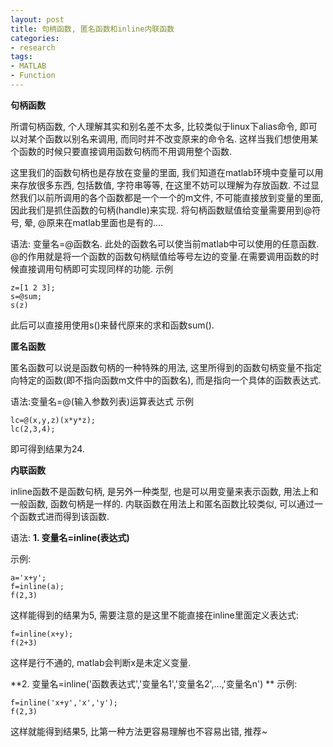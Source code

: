 ```yaml
---
layout: post
title: 句柄函数, 匿名函数和inline内联函数
categories:
- research
tags:
- MATLAB
- Function
---
```


**句柄函数**

所谓句柄函数, 个人理解其实和别名差不太多, 比较类似于linux下alias命令, 即可以对某个函数以别名来调用, 而同时并不改变原来的命令名. 这样当我们想使用某个函数的时候只要直接调用函数句柄而不用调用整个函数.

这里我们的函数句柄也是存放在变量的里面, 我们知道在matlab环境中变量可以用来存放很多东西, 包括数值, 字符串等等, 在这里不妨可以理解为存放函数. 不过显然我们以前所调用的各个函数都是一个一个的m文件, 不可能直接放到变量的里面, 因此我们是抓住函数的句柄(handle)来实现. 将句柄函数赋值给变量需要用到@符号, 晕, @原来在matlab里面也是有的....

语法: 变量名=@函数名. 此处的函数名可以使当前matlab中可以使用的任意函数. @的作用就是将一个函数的函数句柄赋值给等号左边的变量.在需要调用函数的时候直接调用句柄即可实现同样的功能.
示例

    
    z=[1 2 3];
    s=@sum;
    s(z)


此后可以直接用使用s()来替代原来的求和函数sum().

**匿名函数**

匿名函数可以说是函数句柄的一种特殊的用法, 这里所得到的函数句柄变量不指定向特定的函数(即不指向函数m文件中的函数名), 而是指向一个具体的函数表达式.

语法:变量名=@(输入参数列表)运算表达式 示例

    
    lc=@(x,y,z)(x*y*z);
    lc(2,3,4);


即可得到结果为24.

**内联函数**

inline函数不是函数句柄, 是另外一种类型, 也是可以用变量来表示函数, 用法上和一般函数, 函数句柄是一样的. 内联函数在用法上和匿名函数比较类似, 可以通过一个函数式进而得到该函数.

语法:
**1. 变量名=inline(表达式)**

示例:

    
    a='x+y';
    f=inline(a);
    f(2,3)


这样能得到的结果为5, 需要注意的是这里不能直接在inline里面定义表达式:

    
    f=inline(x+y);
    f(2+3)


这样是行不通的, matlab会判断x是未定义变量.

**2. 变量名=inline('函数表达式','变量名1','变量名2',...,'变量名n') **
示例:

    
    f=inline('x+y','x','y');
    f(2,3)


这样就能得到结果5, 比第一种方法更容易理解也不容易出错, 推荐~
